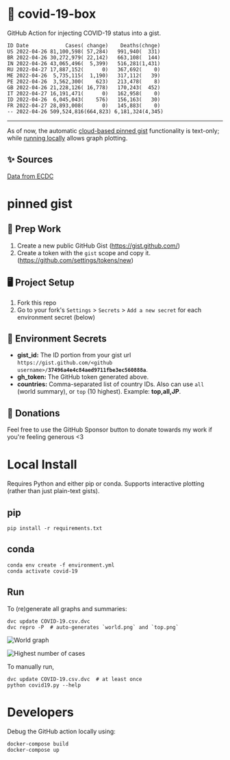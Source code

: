 # 🏥 covid-19-box

GitHub Action for injecting COVID-19 status into a gist.

```
ID Date            Cases( change)    Deaths(chnge)
US 2022-04-26 81,100,598( 57,284)   991,940(  331)
BR 2022-04-26 30,272,979( 22,142)   663,108(  144)
IN 2022-04-26 43,065,496(  5,399)   516,281(1,431)
RU 2022-04-27 17,887,152(      0)   367,692(    0)
ME 2022-04-26  5,735,115(  1,190)   317,112(   39)
PE 2022-04-26  3,562,300(    623)   213,478(    8)
GB 2022-04-26 21,228,126( 16,778)   170,243(  452)
IT 2022-04-27 16,191,471(      0)   162,958(    0)
ID 2022-04-26  6,045,043(    576)   156,163(   30)
FR 2022-04-27 28,893,008(      0)   145,883(    0)
-- 2022-04-26 509,524,816(664,823) 6,181,324(4,345)
```

---

As of now, the automatic [cloud-based pinned gist](#pinned-gist) functionality is text-only;
while [running locally](#local-install) allows graph plotting.

## ✨ Sources

[Data from ECDC](https://www.ecdc.europa.eu/en/publications-data/download-todays-data-geographic-distribution-covid-19-cases-worldwide)

# pinned gist

## 🎒 Prep Work
1. Create a new public GitHub Gist (https://gist.github.com/)
1. Create a token with the `gist` scope and copy it. (https://github.com/settings/tokens/new)

## 🖥 Project Setup
1. Fork this repo
1. Go to your fork's `Settings` > `Secrets` > `Add a new secret` for each environment secret (below)

## 🤫 Environment Secrets
- **gist_id:** The ID portion from your gist url `https://gist.github.com/<github username>/`**`37496a4e4c84aed9711fbe3ec560888a`**.
- **gh_token:** The GitHub token generated above.
- **countries:** Comma-separated list of country IDs. Also can use `all` (world summary), or `top` (10 highest). Example: **top,all,JP**.

## 💸 Donations

Feel free to use the GitHub Sponsor button to donate towards my work if you're feeling generous <3

# Local Install

Requires Python and either pip or conda. Supports interactive plotting (rather than just plain-text gists).

## pip

```
pip install -r requirements.txt
```

## conda

```
conda env create -f environment.yml
conda activate covid-19
```

## Run

To (re)generate all graphs and summaries:

```
dvc update COVID-19.csv.dvc
dvc repro -P  # auto-generates `world.png` and `top.png`
```

![World graph](world.png)

![Highest number of cases](top.png)

To manually run,

```
dvc update COVID-19.csv.dvc  # at least once
python covid19.py --help
```

# Developers

Debug the GitHub action locally using:

```
docker-compose build
docker-compose up
```

